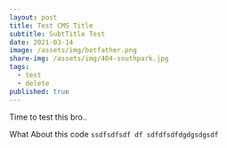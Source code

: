 ```yaml
---
layout: post
title: Test CMS Title
subtitle: SubtTitle Test
date: 2021-03-14
image: /assets/img/botfather.png
share-img: /assets/img/404-southpark.jpg
tags:
  - test
  - delete
published: true
---
```

Time to test this bro..

What About this code `ssdfsdfsdf df sdfdfsdfdgdgsdgsdf`